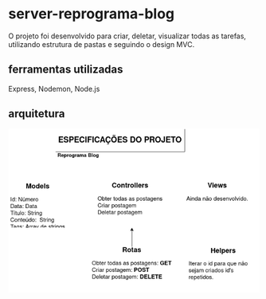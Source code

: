 # server-reprograma-blog

O projeto foi desenvolvido para criar, deletar, visualizar todas as tarefas, utilizando estrutura de pastas e seguindo o design MVC. 

## ferramentas utilizadas

Express, 
Nodemon,
Node.js

## arquitetura

<p align= "center">
<img src= "https://github.com/botelholarissa/server-reprograma-blog/blob/main/img/arquitetura-reprograma-blog.png">
<p>